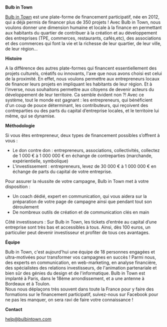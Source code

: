 <!--

---
title: Bulb in Town
description: Bulb in Town permet aux citoyens de devenir acteurs de leur territoire, en soutenant et investissant localement dans le savoir-faire français.
image_url: https://github.com/multibao/contributions/blob/master/media/bulbintown.jpg?raw=true
---

-->

**Bulb in Town**

[Bulb in Town](https://www.bulbintown.com) est une plate-forme de financement participatif, née en 2012, qui a déjà permis de financer plus de 350 projets ! Avec Bulb in Town, nous voulons donner une dimension humaine et locale à la finance en permettant aux habitants du quartier de contribuer à la création et au développement des entreprises (TPE, commerces, restaurants, cafés,etc), des associations et des commerces qui font la vie et la richesse de leur quartier, de leur ville, de leur région...


**Histoire**

A la différence des autres plate-formes qui financent essentiellement des projets culturels, créatifs ou innovants, l'axe que nous avons choisi est celui de la proximité. 
En effet, nous voulons permettre aux entrepreneurs locaux de financer leurs projets en impliquant les habitants de leur région. 
Et à l'inverse, nous souhaitons permettre aux citoyens de devenir acteurs du développement de leur territoire.
Ca semble évident non ?!
Avec ce système, tout le monde est gagnant : les entrepreneurs, qui bénéficient d'un coup de pouce déterminant, les contributeurs, qui reçoivent des contreparties ou des parts du capital d’entreprise locales, et le territoire lui même, qui se dynamise. 


**Méthodologie**

Si vous êtes entrepreneur, deux types de financement possibles s’offrent à vous :
- Le don contre don : entrepreneurs, associations, collectivités, collectez de 1 000 € à 1 000 000 € en échange de contreparties (marchande, expérientielle, symbolique)
- L'investissement : entrepreneurs, levez de 30 000 € à 1 000 000 € en échange de parts du capital de votre entreprise.

Pour assurer la réussite de votre campagne, Bulb in Town met à votre disposition :
- Un coach dédié, expert en communication, qui vous aidera sur la préparation de votre page de campagne ainsi que pendant tout son déroulement
- De nombreux outils de création et de communication clés en main


Côté investisseurs :
Sur Bulb in Town, les tickets d’entrée au capital d’une entreprise sont très bas et accessibles à tous. Ainsi, dès 100 euros, un particulier peut devenir investisseur et profiter de tous ces avantages.


**Équipe** 

Bulb in Town, c'est aujourd'hui une équipe de 18 personnes engagées et ultra-motivées pour transformer vos campagnes en succès ! 
Parmi nous, des experts en communication, en web-marketing, en analyse financière, des spécialistes des relations investisseurs, de l'animation partenariale et bien sûr des génies du design et de l'informatique. 
Bulb in Town est implanté à Paris, dans le 18ème arrondissement, et a une antenne à Bordeaux et à Toulon.  
Nous nous déplaçons très souvent dans toute la France pour y faire des formations sur le financement participatif, suivez-nous sur Facebook pour ne pas les manquer, on sera ravi de faire votre connaissance !


**Contact**

[help@bulbintown.com](mailto:help@bulbintown.com)

